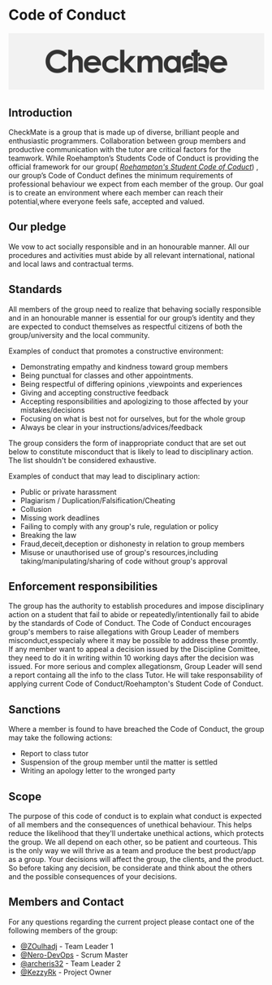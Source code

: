 # Code of Conduct
![](.git_assets/logo.png "Logo")
 
## Introduction
CheckMate is a group that is made up of diverse, brilliant people and enthusiastic 
programmers. Collaboration between group members and productive communication with the 
tutor are critical factors for the teamwork. While Roehampton’s Students Code of Conduct 
is providing the official framework for our group( *[Roehampton's Student Code of Coduct](https://www.roehampton.ac.uk/globalassets/documents/corporate-information/policies/student-code-of-conduct-july-2018.pdf)*) , 
our group’s Code of Conduct defines 
the minimum requirements of professional behaviour we expect from each member of the group.
Our goal is to create an environment where each member can reach their potential,where everyone feels safe,
accepted and valued.

## Our pledge
We vow to act socially responsible and in an honourable manner. 
All our procedures and activities must abide by all relevant international, national 
and local laws and contractual terms.

## Standards
All members of the group need to realize that behaving socially responsible and in
an honourable manner is essential for our group’s identity and they are expected to conduct 
themselves as respectful citizens of both the group/university and the local community.
	
	
Examples of conduct that promotes a constructive environment:

* Demonstrating empathy and kindness toward group members
* Being punctual for classes and other appointments.
* Being respectful of differing opinions ,viewpoints and experiences
* Giving and accepting constructive feedback 
* Accepting responsibilities and apologizing to those affected by your mistakes/decisions
* Focusing on what is best not for ourselves, but for the whole group
* Always be clear in your instructions/advices/feedback
	
The group considers the form of inappropriate conduct that are set out below to constitute 
misconduct that is likely to lead to disciplinary action. The list shouldn't be considered exhaustive.

Examples of conduct that may lead to disciplinary action:
	
* Public or private harassment
* Plagiarism / Duplication/Falsification/Cheating
* Collusion
* Missing work deadlines
* Failing to comply with any group's rule, regulation or policy
* Breaking the law
* Fraud,deceit,deception or dishonesty in relation to group members
* Misuse or unauthorised use of group's resources,including taking/manipulating/sharing of code without group's approval



## Enforcement responsibilities
	
The group has the authority to establish procedures and impose disciplinary action on a student 
that fail to abide or repeatedly/intentionally fail to abide by the standards of Code of Conduct.
The Code of Conduct encourages group's members to raise allegations with Group Leader of members 
misconduct,esspecialy where it may be possible to address these promtly.  
If any member want to appeal a decision issued by the Discipline Comittee, they need to do it in 
writing within 10 working days after the decision was issued.
For more serious and complex allegationsm, Group Leader will send a report containg all the info 
to the class Tutor.
He will take responsability of applying current Code of Conduct/Roehampton's Student Code of Conduct.
		
## Sanctions	
Where a member is found to have breached the Code of Conduct, the group may take the following actions:
* Report to class tutor
* Suspension of the group member until the matter is settled
* Writing an apology letter to the wronged party
		

## Scope
The purpose of this code of conduct is to explain what conduct is expected of all members 
and the consequences of unethical behaviour.
This helps reduce the likelihood that they'll undertake unethical actions, which protects the 
group.
We all depend on each other, so be patient and courteous. This is the only way we will 
thrive as a team and produce the best product/app as a group. Your decisions will affect the 
group, the clients, and the product. So before taking any decision, be considerate and think 
about the others and the possible consequences of your decisions.


## Members and Contact
For any questions regarding the current project please contact one of the following members of the group:
* [@ZOulhadj](https://github.com/ZOulhadj) - Team Leader 1
* [@Nero-DevOps](https://github.com/Nero-DevOps) - Scrum Master
* [@archeris32](https://github.com/archeris32) - Team Leader 2
* [@KezzyRk](https://github.com/KezzyRk) - Project Owner



